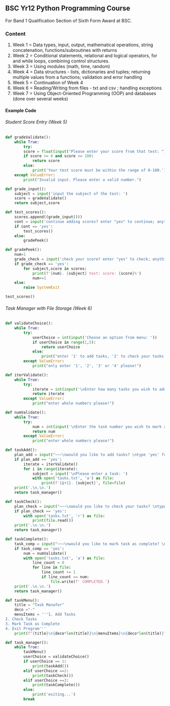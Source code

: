 ## BSC Yr12 Python Programming Course
For Band 1 Qualification Section of Sixth Form Award at BSC.

### Content
1. Week 1 = Data types, input, output, mathematical operations, string concatenation, functions/subroutines with returns
2. Week 2 = Conditional statements, relational and logical operators, for and while loops, combining control structures.
3. Week 3 = Using modules (math, time, random)
4. Week 4 = Data structures - lists, dictionaries and tuples; returning multiple values from a functions; validation and error handling
5. Week 5 = Continuation of Week 4 
6. Week 6 = Reading/Writing from files - txt and csv ; handling exceptions
7. Week 7 = Using Object-Oriented Programming (OOP) and databases (done over several weeks)

#### Example Code
###### Student Score Entry (Week 5)
```py
def gradeValidate():
    while True:
        try:
        score = float(input("Please enter your score from that test: "))
        if score >= 0 and score <= 100:
            return score
        else:
            print('Your test score must be within the range of 0-100.')
    except ValueError:
        print("Invalid input. Please enter a valid number.")

def grade_input():
    subject = input('input the subject of the test: ')
    score = gradeValidate()
    return subject,score

def test_scores():
    scores.append((grade_input()))
    cont = input('continue adding scores? enter "yes" to continue; anything else to exit: ')
    if cont == 'yes':
        test_scores()
    else:
        gradePeek()

def gradePeek():
    num=1
    grade_check = input('check your score? enter "yes" to check; anything else to exit: ')
    if grade_check == 'yes':
        for subject,score in scores:
            print(f'{num}. {subject} test: score: {score}%')
            num+=1
    else:
        raise SystemExit

test_scores()
```
###### Task Manager with File Storage (Week 6)
```py
def validateChoice():
    while True:
        try:
            userChoice = int(input('Choose an option from menu: '))
            if userChoice in range(1,5):
                return userChoice
            else:
                print("enter '1' to add tasks, '2' to check your tasks, '3' to check off tasks or '4' if you wish to quit.")
        except ValueError:
            print("only enter '1', '2', '3' or '4' please!")

def iterValidate():
    while True:
        try:
            iterate = int(input('\nEnter how many tasks you wish to add: '))
            return iterate
        except ValueError:
            print("enter whole numbers please!")   

def numValidate():
    while True:
        try:
            num = int(input('\nEnter the task number you wish to mark as complete: '))
            return num
        except ValueError:
            print("enter whole numbers please!")   

def taskAdd():
    plan_add = input("~~~\nwould you like to add tasks? \ntype 'yes' for yes, anything else for no: ")
    if plan_add == 'yes':
        iterate = iterValidate()
        for i in range(iterate):
            subject = input('\nPlease enter a task: ')
            with open('tasks.txt', 'a') as file:
                print(f'{i+1}. {subject}', file=file)
    print('.\n.\n.')
    return task_manager()

def taskCheck():
    plan_check = input("~~~\nwould you like to check your tasks? \ntype 'yes' for yes, anything else for no: ")
    if plan_check == 'yes':
        with open('tasks.txt', 'r') as file:
            print(file.read())
    print('.\n.\n.')
    return task_manager()

def taskComplete():
    task_comp = input("~~~\nwould you like to mark task as complete? \ntype 'yes' for yes, anything else for no: ")
    if task_comp == 'yes':
        num = numValidate()
        with open('tasks.txt', 'a') as file:
            line_count = 0
            for line in file:
                line_count += 1
                if line_count == num:
                    file.write(f' COMPLETED.')
    print('.\n.\n.')
    return task_manager()

def taskMenu():
    title = "Task Manafer"
    deco ="-"
    menuItems = '''1. Add Tasks
2. Check Tasks
3. Mark Task as Complete
4. Exit Program'''
    print(f"{title}\n{deco*len(title)}\n{menuItems}\n{deco*len(title)}")

def task_manager():
    while True:
        taskMenu()
        userChoice = validateChoice()
        if userChoice == 1:
            print(taskAdd())
        elif userChoice ==2:
            print(taskCheck())
        elif userChoice ==3:
            print(taskComplete())
        else:
            print('exiting...')
        break
```
